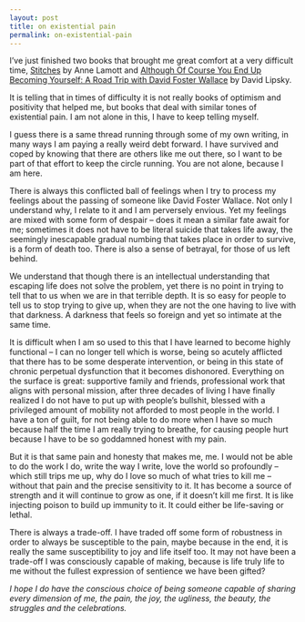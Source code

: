 ```yaml
---
layout: post
title: on existential pain
permalink: on-existential-pain
---
```


I’ve just finished two books that brought me great comfort at a very difficult time, [Stitches](http://www.amazon.com/Stitches-Handbook-Meaning-Hope-Repair-ebook/dp/B00DGZL19K/ref=sr_1_1_twi_2_kin?ie=UTF8&qid=1428866106&sr=8-1) by Anne Lamott and [Although Of Course You End Up Becoming Yourself: A Road Trip with David Foster Wallace](http://www.amazon.com/dp/B0036S4DYM/) by David Lipsky. 

It is telling that in times of difficulty it is not really books of optimism and positivity that helped me, but books that deal with similar tones of existential pain. I am not alone in this, I have to keep telling myself. 

I guess there is a same thread running through some of my own writing, in many ways I am paying a really weird debt forward. I have survived and coped by knowing that there are others like me out there, so I want to be part of that effort to keep the circle running. You are not alone, because I am here.

There is always this conflicted ball of feelings when I try to process my feelings about the passing of someone like David Foster Wallace. Not only I understand why, I relate to it and I am perversely envious. Yet my feelings are mixed with some form of despair – does it mean a similar fate await for me; sometimes it does not have to be literal suicide that takes life away, the seemingly inescapable gradual numbing that takes place in order to survive, is a form of death too. There is also a sense of betrayal, for those of us left behind. 

We understand that though there is an intellectual understanding that escaping life does not solve the problem, yet there is no point in trying to tell that to us when we are in that terrible depth. It is so easy for people to tell us to stop trying to give up, when they are not the one having to live with that darkness. A darkness that feels so foreign and yet so intimate at the same time.

It is difficult when I am so used to this that I have learned to become highly functional – I can no longer tell which is worse, being so acutely afflicted that there has to be some desperate intervention, or being in this state of chronic perpetual dysfunction that it becomes dishonored. Everything on the surface is great: supportive family and friends, professional work that aligns with personal mission, after three decades of living I have finally realized I do not have to put up with people’s bullshit, blessed with a privileged amount of mobility not afforded to most people in the world. I have a ton of guilt, for not being able to do more when I have so much because half the time I am really trying to breathe, for causing people hurt because I have to be so goddamned honest with my pain. 

But it is that same pain and honesty that makes me, me. I would not be able to do the work I do, write the way I write, love the world so profoundly – which still trips me up, why do I love so much of what tries to kill me – without that pain and the precise sensitivity to it. It has become a source of strength and it will continue to grow as one, if it doesn’t kill me first. It is like injecting poison to build up immunity to it. It could either be life-saving or lethal. 

There is always a trade-off. I have traded off some form of robustness in order to always be susceptible to the pain, maybe because in the end, it is really the same susceptibility to joy and life itself too. It may not have been a trade-off I was consciously capable of making, because is life truly life to me without the fullest expression of sentience we have been gifted?

_I hope I do have the conscious choice of being someone capable of sharing every dimension of me, the pain, the joy, the ugliness, the beauty, the struggles and the celebrations._